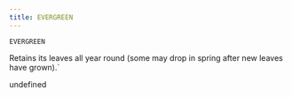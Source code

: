 ```yaml
---
title: EVERGREEN
---
```

`EVERGREEN`

Retains its leaves all year round (some may drop in spring after new leaves have grown).`

undefined